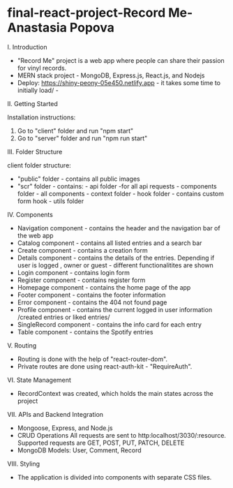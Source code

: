 # final-react-project-Record Me-Anastasia Popova

I. Introduction

- "Record Me" project is a web app where people can share their passion for vinyl records.
- MERN stack project - MongoDB, Express.js, React.js, and Nodejs
 - Deploy: 
        https://shiny-peony-05e450.netlify.app
        - it takes some time to initially load/ -

II. Getting Started

Installation instructions:
1. Go to "client" folder and run "npm start"
2. Go to "server" folder and run "npm run start"

III. Folder Structure

client folder structure:
- "public" folder - contains all public images
- "scr" folder - contains:
        - api folder -for all api requests
        - components folder - all components
        - context folder 
        - hook folder - contains custom form hook
        - utils folder

IV. Components
- Navigation component - contains the header and the navigation bar of the web app
- Catalog component - contains all listed entries and a search bar
- Create component - contains a creation form
- Details component - contains the details of the entries. Depending if user is logged , owner or guest - different functionalitites are shown
- Login component - contains login form
- Register component - contains register form
- Homepage component - contains the home page of the app
- Footer component - contains the footer information
- Error component - contains the 404 not found page
- Profile component - contains the current logged in user information /created entries or liked entries/
- SingleRecord component - contains the info card for each entry 
- Table component - contains the Spotify entries


V. Routing
- Routing is done with the help of "react-router-dom".
- Private routes are done using react-auth-kit - "RequireAuth".


VI. State Management
- RecordContext was created, which holds the main states across the project


VII. APIs and Backend Integration
- Mongoose, Express, and Node.js
- CRUD Operations
All requests are sent to http:localhost/3030/:resource. Supported requests are GET, POST, PUT, PATCH, DELETE
- MongoDB Models: User, Comment, Record

VIII. Styling
- The application is divided into components with separate CSS files.